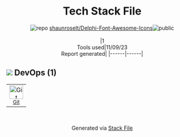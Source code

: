 <!--
--- Readme.md Snippet without images Start ---
## Tech Stack
shaunroselt/Delphi-Font-Awesome-Icons is built on the following main stack:

Full tech stack [here](/techstack.md)
--- Readme.md Snippet without images End ---

--- Readme.md Snippet with images Start ---
## Tech Stack
shaunroselt/Delphi-Font-Awesome-Icons is built on the following main stack:

Full tech stack [here](/techstack.md)
--- Readme.md Snippet with images End ---
-->
<div align="center">

# Tech Stack File
![](https://img.stackshare.io/repo.svg "repo") [shaunroselt/Delphi-Font-Awesome-Icons](https://github.com/shaunroselt/Delphi-Font-Awesome-Icons)![](https://img.stackshare.io/public_badge.svg "public")
<br/><br/>
|1<br/>Tools used|11/09/23 <br/>Report generated|
|------|------|
</div>

## <img src='https://img.stackshare.io/devops.svg'/> DevOps (1)
<table><tr>
  <td align='center'>
  <img width='36' height='36' src='https://img.stackshare.io/service/1046/git.png' alt='Git'>
  <br>
  <sub><a href="http://git-scm.com/">Git</a></sub>
  <br>
  <sub></sub>
</td>

</tr>
</table>

<br/>
<div align='center'>

Generated via [Stack File](https://github.com/apps/stack-file)
